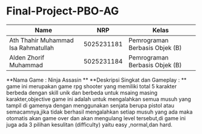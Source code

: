 ﻿# Final-Project-PBO-AG

| Name           | NRP        | Kelas     |
| ---            | ---        | ----------|
| Ath Thahir Muhammad Isa Rahmatullah | 5025231181 | Pemrograman Berbasis Objek (B) |
| Alden Zhorif Muhammad | 5025231184 | Pemrograman Berbasis Objek (B) |


**Nama Game : Ninja Assasin **
**Deskripsi Singkat dan Gameplay : **
game ini merupakan game rpg shooter yang memiliki total 5 karakter berbeda dengan skill unik dan berbeda untuk msaing masing karakter,objective game ini adalah untuk mengalahkan semua musuh yang tampil di gamenya dengan menggunakan senjata berupa pistol atau semacamnya,jika tidak berhasil mengalahkan setiap musuh yang ada maka otomatis akan game over dan akan mengulang level tersebut,di game ini juga ada 3 pilihan kesulitan (difficulty) yaitu easy ,normal,dan hard.
